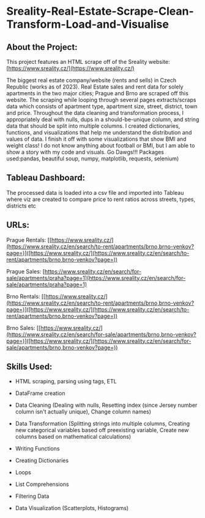 # Sreality-Real-Estate-Scrape-Clean-Transform-Load-and-Visualise

## About the Project:

This project features an HTML scrape off of the Sreality website: [https://www.sreality.cz/](https://www.sreality.cz/)

The biggest real estate company/website (rents and sells) in Czech Republic (works as of 2023). Real Estate sales and rent data for solely apartments in the two major cities; Prague and Brno are scraped off this website. The scraping while looping through several pages extracts/scraps data which consists of apartment type, apartment size, street, district, town and price. Throughout the data cleaning and transformation process, I appropriately deal with nulls, dups in a should-be-unique column, and string data that should be split into multiple columns. I created dictionaries, functions, and visualizations that help me understand the distribution and values of data. I finish it off with some visualizations that show BMI and weight class! I do not know anything about football or BMI, but I am able to show a story with my code and visuals. Go Dawgs!!! Packages used:pandas, beautiful soup, numpy, matplotlib, requests, selenium)

## Tableau Dashboard:

The processed data is loaded into a csv file and imported into Tableau where viz are created to compare price to rent ratios across streets, types, districts etc 

## URLs:
Prague Rentals: [[https://www.sreality.cz/](https://www.sreality.cz/en/search/to-rent/apartments/brno,brno-venkov?page=)]([https://www.sreality.cz/](https://www.sreality.cz/en/search/to-rent/apartments/brno,brno-venkov?page=))

Prague Sales: [https://www.sreality.cz/en/search/for-sale/apartments/praha?page=1](https://www.sreality.cz/en/search/for-sale/apartments/praha?page=1)

Brno Rentals: [[https://www.sreality.cz/](https://www.sreality.cz/en/search/to-rent/apartments/brno,brno-venkov?page=)]([https://www.sreality.cz/](https://www.sreality.cz/en/search/to-rent/apartments/brno,brno-venkov?page=))

Brno Sales: [[https://www.sreality.cz/](https://www.sreality.cz/en/search/for-sale/apartments/brno,brno-venkov?page=)]([https://www.sreality.cz/](https://www.sreality.cz/en/search/for-sale/apartments/brno,brno-venkov?page=))



## Skills Used:

- HTML scraping, parsing using tags, ETL

- DataFrame creation

- Data Cleaning (Dealing with nulls, Resetting index (since Jersey number column isn't actually unique), Change column names)

- Data Transformation (Splitting strings into multiple columns, Creating new categorical variables based off preexisting variable, Create new columns based on mathematical calculations)

- Writing Functions

- Creating Dictionaries

- Loops

- List Comprehensions

- Filtering Data

- Data Visualization (Scatterplots, Histograms)
